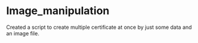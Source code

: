 # Image_manipulation
Created a script to create multiple certificate at once by just some data and an image file.
